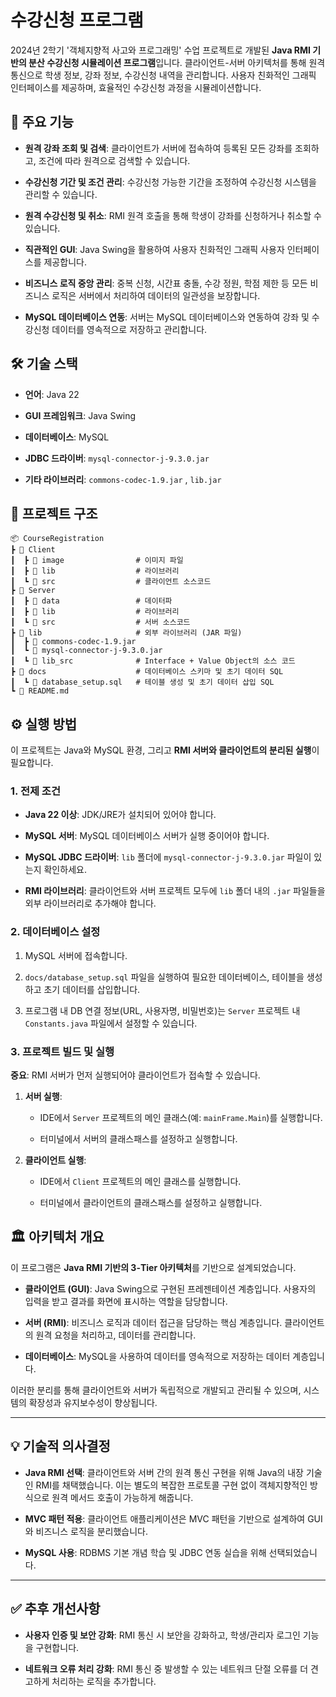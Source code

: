 # 수강신청 프로그램

2024년 2학기 '객체지향적 사고와 프로그래밍' 수업 프로젝트로 개발된 **Java RMI 기반의 분산 수강신청 시뮬레이션 프로그램**입니다. 클라이언트-서버 아키텍처를 통해 원격 통신으로 학생 정보, 강좌 정보, 수강신청 내역을 관리합니다. 사용자 친화적인 그래픽 인터페이스를 제공하며, 효율적인 수강신청 과정을 시뮬레이션합니다.

## 🚀 주요 기능

- **원격 강좌 조회 및 검색**: 클라이언트가 서버에 접속하여 등록된 모든 강좌를 조회하고, 조건에 따라 원격으로 검색할 수 있습니다.

- **수강신청 기간 및 조건 관리**: 수강신청 가능한 기간을 조정하여 수강신청 시스템을 관리할 수 있습니다.

- **원격 수강신청 및 취소**: RMI 원격 호출을 통해 학생이 강좌를 신청하거나 취소할 수 있습니다.

- **직관적인 GUI**: Java Swing을 활용하여 사용자 친화적인 그래픽 사용자 인터페이스를 제공합니다.

- **비즈니스 로직 중앙 관리**: 중복 신청, 시간표 충돌, 수강 정원, 학점 제한 등 모든 비즈니스 로직은 서버에서 처리하여 데이터의 일관성을 보장합니다.

- **MySQL 데이터베이스 연동**: 서버는 MySQL 데이터베이스와 연동하여 강좌 및 수강신청 데이터를 영속적으로 저장하고 관리합니다.

## 🛠️ 기술 스택

- **언어**: Java 22

- **GUI 프레임워크**: Java Swing

- **데이터베이스**: MySQL

- **JDBC 드라이버**: `mysql-connector-j-9.3.0.jar`

- **기타 라이브러리**: `commons-codec-1.9.jar` , `lib.jar`

## 📁 프로젝트 구조

```
📦 CourseRegistration
┣ 📂 Client
┃  ┣ 📂 image                # 이미지 파일 
┃  ┣ 📂 lib                  # 라이브러리 
┃  ┗ 📂 src                  # 클라이언트 소스코드 
┣ 📂 Server
┃  ┣ 📂 data                 # 데이터파
┃  ┣ 📂 lib                  # 라이브러리 
┃  ┗ 📂 src                  # 서버 소스코드         
┣ 📂 lib                     # 외부 라이브러리 (JAR 파일)
┃  ┣ 📜 commons-codec-1.9.jar
┃  ┗ 📜 mysql-connector-j-9.3.0.jar
┃  ┗ 📂 lib_src              # Interface + Value Object의 소스 코드
┣ 📂 docs                    # 데이터베이스 스키마 및 초기 데이터 SQL
┃  ┗ 📜 database_setup.sql   # 테이블 생성 및 초기 데이터 삽입 SQL
┗ 📜 README.md
```

## ⚙️ 실행 방법

이 프로젝트는 Java와 MySQL 환경, 그리고 **RMI 서버와 클라이언트의 분리된 실행**이 필요합니다.

### 1. 전제 조건

- **Java 22 이상**: JDK/JRE가 설치되어 있어야 합니다.

- **MySQL 서버**: MySQL 데이터베이스 서버가 실행 중이어야 합니다.

- **MySQL JDBC 드라이버**: `lib` 폴더에 `mysql-connector-j-9.3.0.jar` 파일이 있는지 확인하세요.

- **RMI 라이브러리**: 클라이언트와 서버 프로젝트 모두에 `lib` 폴더 내의 `.jar` 파일들을 외부 라이브러리로 추가해야 합니다.

### 2. 데이터베이스 설정

1. MySQL 서버에 접속합니다.

2. `docs/database_setup.sql` 파일을 실행하여 필요한 데이터베이스, 테이블을 생성하고 초기 데이터를 삽입합니다.

3. 프로그램 내 DB 연결 정보(URL, 사용자명, 비밀번호)는 `Server` 프로젝트 내 `Constants.java` 파일에서 설정할 수 있습니다.

### 3. 프로젝트 빌드 및 실행

**중요**: RMI 서버가 먼저 실행되어야 클라이언트가 접속할 수 있습니다.

1. **서버 실행**:
   
   - IDE에서 `Server` 프로젝트의 메인 클래스(예: `mainFrame.Main`)를 실행합니다.
   
   - 터미널에서 서버의 클래스패스를 설정하고 실행합니다.

2. **클라이언트 실행**:
   
   - IDE에서 `Client` 프로젝트의 메인 클래스를 실행합니다.
   
   - 터미널에서 클라이언트의 클래스패스를 설정하고 실행합니다.

## 🏛️ 아키텍처 개요

이 프로그램은 **Java RMI 기반의 3-Tier 아키텍처**를 기반으로 설계되었습니다.

- **클라이언트 (GUI)**: Java Swing으로 구현된 프레젠테이션 계층입니다. 사용자의 입력을 받고 결과를 화면에 표시하는 역할을 담당합니다.

- **서버 (RMI)**: 비즈니스 로직과 데이터 접근을 담당하는 핵심 계층입니다. 클라이언트의 원격 요청을 처리하고, 데이터를 관리합니다.

- **데이터베이스**: MySQL을 사용하여 데이터를 영속적으로 저장하는 데이터 계층입니다.

이러한 분리를 통해 클라이언트와 서버가 독립적으로 개발되고 관리될 수 있으며, 시스템의 확장성과 유지보수성이 향상됩니다.

---

## 💡 기술적 의사결정

- **Java RMI 선택**: 클라이언트와 서버 간의 원격 통신 구현을 위해 Java의 내장 기술인 RMI를 채택했습니다. 이는 별도의 복잡한 프로토콜 구현 없이 객체지향적인 방식으로 원격 메서드 호출이 가능하게 해줍니다.

- **MVC 패턴 적용**: 클라이언트 애플리케이션은 MVC 패턴을 기반으로 설계하여 GUI와 비즈니스 로직을 분리했습니다.

- **MySQL 사용**: RDBMS 기본 개념 학습 및 JDBC 연동 실습을 위해 선택되었습니다.

---

## ✅ 추후 개선사항

- **사용자 인증 및 보안 강화**: RMI 통신 시 보안을 강화하고, 학생/관리자 로그인 기능을 구현합니다.

- **네트워크 오류 처리 강화**: RMI 통신 중 발생할 수 있는 네트워크 단절 오류를 더 견고하게 처리하는 로직을 추가합니다.
